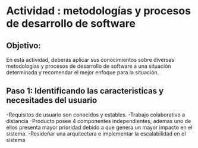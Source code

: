 # Actividad : metodologías y procesos de desarrollo de software

## Objetivo: 
En esta actividad, deberás aplicar sus conocimientos sobre diversas metodologías y procesos de
desarrollo de software a una situación determinada y recomendar el mejor enfoque para la situación.

## Paso 1: Identificando las caracteristicas y necesitades del usuario
-Requisitos de usuario son conocidos y estables.
-Trabajo colaborativo a distancia
-Producto posee 4 componentes independientes, ademas uno de ellos presenta mayor prioridad debido a que genera un mayor impacto en el sistema.
-Resideñar una arquitectura e implementar la escalabilidad en el sistema
